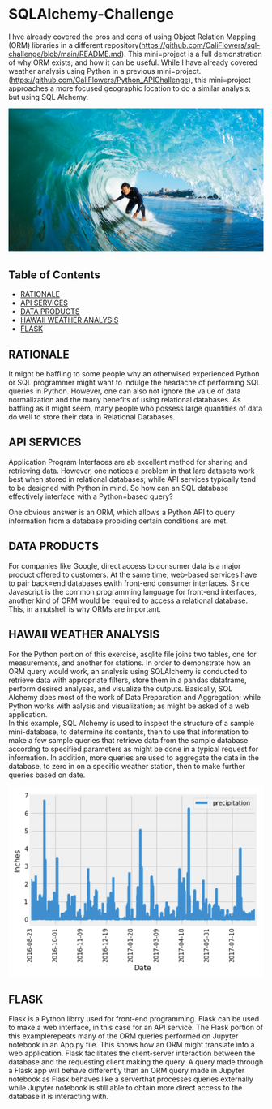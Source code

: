 # SQLAlchemy-Challenge
I hve already covered the pros and cons of using Object Relation Mapping (ORM) libraries in a different repository(https://github.com/CaliFlowers/sql-challenge/blob/main/README.md). This mini=project is a full demonstration of why ORM exists; and how it can be useful. While I have already covered weather analysis using Python in a previous mini=project. (https://github.com/CaliFlowers/Python_APIChallenge), this mini=project approaches a more focused geographic location to do a similar analysis; but using SQL Alchemy. 

![](Images/surfs-up.png)

## Table of Contents
* [RATIONALE](#rationale)
* [API SERVICES](#api=services)
* [DATA PRODUCTS](#data-products)
* [HAWAII WEATHER ANALYSIS](#hawaii-weather-analysis)
* [FLASK](#flask)

## RATIONALE
It might be baffling to some people why an otherwised experienced Python or SQL programmer might want to indulge the headache of performing SQL queries in Python. However, one can also not ignore the value of data normalization and the many benefits of using relational databases. As baffling as it might seem, many people who possess large quantities of data do well to store their data in Relational Databases. 

## API SERVICES
Application Program Interfaces are ab excellent method for sharing and retrieving data. However, one notices a problem in that lare datasets work best when stored in relational databases; while API services typically tend to be designed with Python in mind. So how can an SQL database effectively interface with a Python=based query?

One obvious answer is an ORM, which allows a Python API to query information from a database probiding certain conditions are met. 

## DATA PRODUCTS
For companies like Google, direct access to consumer data is a major product offered to customers. At the same time, web-based services have to pair back=end databases ewith front-end consumer interfaces. Since Javascript is the common programming language for front-end interfaces, another kind of ORM would be required to access a relational database. This, in a nutshell is why ORMs are important. 

## HAWAII WEATHER ANALYSIS
For the Python portion of this exercise, asqlite file joins two tables, one for measurements, and another for stations. In order to demonstrate how an ORM query would work, an analysis using SQLAlchemy is conducted to retrieve data with appropriate filters, store them in a pandas dataframe, perform desired analyses, and visualize the outputs. Basically, SQL Alchemy does most of the work of Data Preparation and Aggregation; while Python works with aalysis and visualization; as might be asked of a web application.  
In this example, SQL Alchemy is used to inspect the structure of a sample mini-database, to determine its contents, then to use that information to make a few sample queries that retrieve data from the sample database accordng to specified parameters as might be done in a typical request for information. In addition, more queries are used to aggregate the data in the database, to zero in on a specific weather station, then to make further queries based on date. 

![](Images/precipitation.png)

## FLASK
Flask is a Python librry used for front-end programming. Flask can be used to make a web interface, in this case for an API service. The Flask portion of this examplerepeats many of the ORM queries performed on Jupyter notebook in an App.py file. This shows how an ORM might translate into a web application. Flask facilitates the client-server interaction between the database and the requesting client making the query. A query made through a Flask app will behave differently than an ORM query made in Jupyter notebook as Flask behaves like a serverthat processes queries externally while Jupyter notebook is still able to obtain more direct access to the database it is interacting with.
